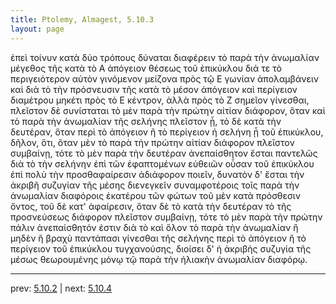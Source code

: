 ```yaml
---
title: Ptolemy, Almagest, 5.10.3
layout: page
---
```


ἐπεὶ τοίνυν κατὰ δύο τρόπους δύναται διαφέρειν τὸ παρὰ τὴν ἀνωμαλίαν μέγεθος τῆς κατὰ τὸ Α ἀπόγειον θέσεως τοῦ ἐπικύκλου διά τε τὸ περιγειότερον αὐτὸν γινόμενον μείζονα πρὸς τῷ Ε γωνίαν ἀπολαμβάνειν καὶ διὰ τὸ τὴν πρόσνευσιν τῆς κατὰ τὸ μέσον ἀπόγειον καὶ περίγειον διαμέτρου μηκέτι πρὸς τὸ Ε κέντρον, ἀλλὰ πρὸς τὸ Ζ σημεῖον γίνεσθαι, πλεῖστον δὲ συνίσταται τὸ μὲν παρὰ τὴν πρώτην αἰτίαν διάφορον, ὅταν καὶ τὸ παρὰ τὴν ἀνωμαλίαν τῆς σελήνης πλεῖστον ᾖ, τὸ δὲ κατὰ τὴν δευτέραν, ὅταν περὶ τὸ ἀπόγειον ἢ τὸ περίγειον ἡ σελήνη ᾖ τοῦ ἐπικύκλου, δῆλον, ὅτι, ὅταν μὲν τὸ παρὰ τὴν πρώτην αἰτίαν διάφορον πλεῖστον συμβαίνῃ, τότε τὸ μὲν παρὰ τὴν δευτέραν ἀνεπαίσθητον ἔσται παντελῶς διὰ τὸ τὴν σελήνην ἐπὶ τῶν ἐφαπτομένων εὐθειῶν οὖσαν τοῦ ἐπικύκλου ἐπὶ πολὺ τὴν προσθαφαίρεσιν ἀδιάφορον ποιεῖν, δυνατὸν δ' ἔσται τὴν ἀκριβῆ συζυγίαν τῆς μέσης διενεγκεῖν συναμφοτέροις τοῖς παρὰ τὴν ἀνωμαλίαν διαφόροις ἑκατέρου τῶν φώτων τοῦ μὲν κατὰ πρόσθεσιν ὄντος, τοῦ δὲ κατ' ἀφαίρεσιν, ὅταν δὲ τὸ κατὰ τὴν δευτέραν τὸ τῆς προσνεύσεως διάφορον πλεῖστον συμβαίνῃ, τότε τὸ μὲν παρὰ τὴν πρώτην πάλιν ἀνεπαίσθητόν ἐστιν διὰ τὸ καὶ ὅλον τὸ παρὰ τὴν ἀνωμαλίαν ἢ μηδὲν ἢ βραχὺ παντάπασι γίνεσθαι τῆς σελήνης περὶ τὸ ἀπόγειον ἢ τὸ περίγειον τοῦ ἐπικύκλου τυγχανούσης, διοίσει δ' ἡ ἀκριβὴς συζυγία τῆς μέσως θεωρουμένης μόνῳ τῷ παρὰ τὴν ἡλιακὴν ἀνωμαλίαν διαφόρῳ. 

---

prev: [5.10.2](../5.10.2/) | next: [5.10.4](../5.10.4/)

